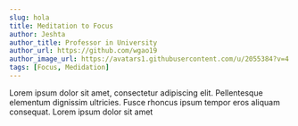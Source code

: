 ```yaml
---
slug: hola
title: Meditation to Focus
author: Jeshta
author_title: Professor in University
author_url: https://github.com/wgao19
author_image_url: https://avatars1.githubusercontent.com/u/2055384?v=4
tags: [Focus, Medidation]
---
```


Lorem ipsum dolor sit amet, consectetur adipiscing elit. Pellentesque elementum dignissim ultricies. Fusce rhoncus ipsum tempor eros aliquam consequat. Lorem ipsum dolor sit amet
